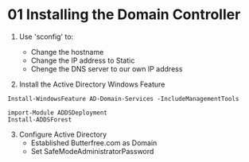 # 01 Installing the Domain Controller

1. Use 'sconfig' to:
    - Change the hostname
    - Change the IP address to Static
    - Chenge the DNS server to our own IP address

2. Install the Active Directory Windows Feature

```shell
Install-WindowsFeature AD-Domain-Services -IncludeManagementTools

```
```shell
import-Module ADDSDeployment
Install-ADDSForest

```
3. Configure Active Directory
    - Established Butterfree.com as Domain
    - Set SafeModeAdministratorPassword
